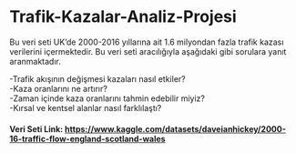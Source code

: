 # Trafik-Kazalar-Analiz-Projesi
Bu veri seti UK’de 2000-2016 yıllarına ait 1.6 milyondan fazla trafik kazası verilerini içermektedir. Bu veri seti aracılığıyla aşağıdaki gibi sorulara yanıt aranmaktadır.

-Trafik akışının değişmesi kazaları nasıl etkiler? <br/>
-Kaza oranlarını ne artırır? <br/>
-Zaman içinde kaza oranlarını tahmin edebilir miyiz? <br/>
-Kırsal ve kentsel alanlar nasıl farklılaştı? <br/>


#### Veri Seti Link: https://www.kaggle.com/datasets/daveianhickey/2000-16-traffic-flow-england-scotland-wales
